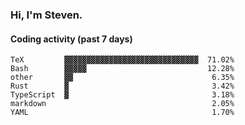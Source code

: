 ### Hi, I'm Steven.

#### Coding activity (past 7 days)
```
TeX         ▓▓▓▓▓▓▓▓▓▓▓▓▓▓▓▓▓▓▓▓▓▓▓▓▓▓▓▓▓▓  71.02%
Bash        ▓▓▓▓▓                           12.28%
other       ▓▓                               6.35%
Rust        ▓                                3.42%
TypeScript  ▓                                3.18%
markdown                                     2.05%
YAML                                         1.70%
```
